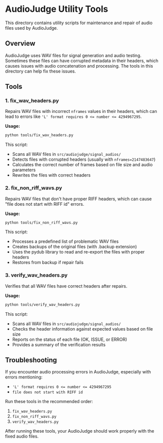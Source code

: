 # AudioJudge Utility Tools

This directory contains utility scripts for maintenance and repair of audio files used by AudioJudge.

## Overview

AudioJudge uses WAV files for signal generation and audio testing. Sometimes these files can have corrupted metadata in their headers, which causes issues with audio concatenation and processing. The tools in this directory can help fix these issues.

## Tools

### 1. fix_wav_headers.py

Repairs WAV files with incorrect `nframes` values in their headers, which can lead to errors like `'L' format requires 0 <= number <= 4294967295`.

**Usage:**
```bash
python tools/fix_wav_headers.py
```

This script:
- Scans all WAV files in `src/audiojudge/signal_audios/`
- Detects files with corrupted headers (usually with `nframes=2147483647`)
- Calculates the correct number of frames based on file size and audio parameters
- Rewrites the files with correct headers

### 2. fix_non_riff_wavs.py

Repairs WAV files that don't have proper RIFF headers, which can cause "file does not start with RIFF id" errors.

**Usage:**
```bash
python tools/fix_non_riff_wavs.py
```

This script:
- Processes a predefined list of problematic WAV files
- Creates backups of the original files (with .backup extension)
- Uses the pydub library to read and re-export the files with proper headers
- Restores from backup if repair fails

### 3. verify_wav_headers.py

Verifies that all WAV files have correct headers after repairs.

**Usage:**
```bash
python tools/verify_wav_headers.py
```

This script:
- Scans all WAV files in `src/audiojudge/signal_audios/`
- Checks the header information against expected values based on file size
- Reports on the status of each file (OK, ISSUE, or ERROR)
- Provides a summary of the verification results

## Troubleshooting

If you encounter audio processing errors in AudioJudge, especially with errors mentioning:
- `'L' format requires 0 <= number <= 4294967295`
- `file does not start with RIFF id`

Run these tools in the recommended order:

1. `fix_wav_headers.py`
2. `fix_non_riff_wavs.py`
3. `verify_wav_headers.py`

After running these tools, your AudioJudge should work properly with the fixed audio files. 